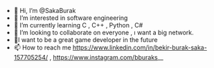 - 👋 Hi, I’m @SakaBurak
- 👀 I’m interested in software engineering
- 🌱 I’m currently learning C , C++ , Python , C#
- 💞️ I’m looking to collaborate on everyone , ı want a big network.
- 💫I want to be a great game developer in the future
- 📫 How to reach me https://www.linkedin.com/in/bekir-burak-saka-157705254/ , https://www.instagram.com/bburaks__

<!---
SakaBurak/SakaBurak is a ✨ special ✨ repository because its `README.md` (this file) appears on your GitHub profile.
You can click the Preview link to take a look at your changes.
--->
